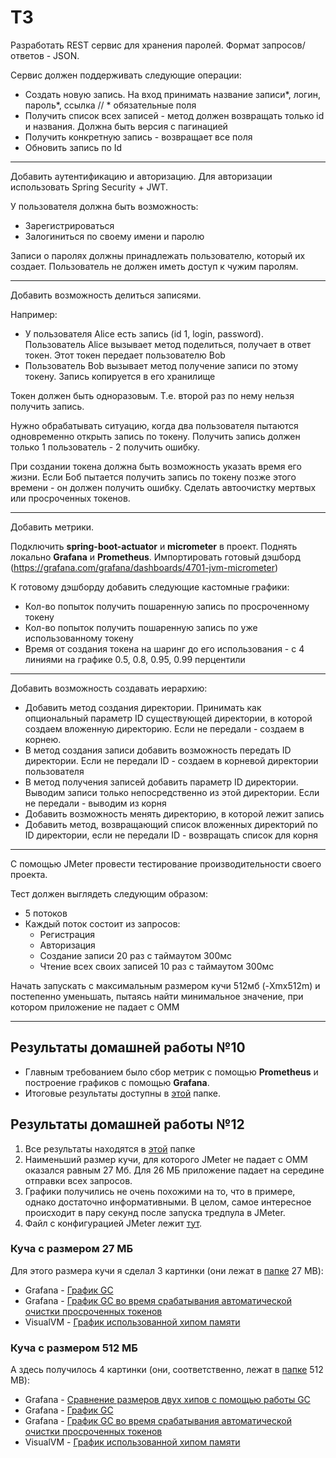 # ТЗ
Разработать REST сервис для хранения паролей. Формат запросов/ответов - JSON.

Сервис должен поддерживать следующие операции:
- Создать новую запись. На вход принимать название записи*, логин, пароль*, ссылка // * обязательные поля
- Получить список всех записей - метод должен возвращать только id и названия. Должна быть версия с пагинацией
- Получить конкретную запись - возвращает все поля
- Обновить запись по Id

---

Добавить аутентификацию и авторизацию. Для авторизации использовать Spring Security + JWT. 

У пользователя должна быть возможность:
- Зарегистрироваться
- Залогиниться по своему имени и паролю

Записи о паролях должны принадлежать пользователю, который их создает. Пользователь не должен иметь доступ к чужим паролям. 

---

Добавить возможность делиться записями.

Например:

- У пользователя Alice есть запись (id 1, login, password). Пользователь Alice вызывает метод поделиться, получает в ответ токен. Этот токен передает пользователю Bob
- Пользователь Bob вызывает метод получение записи по этому токену. Запись копируется в его хранилище

Токен должен быть одноразовым. Т.е. второй раз по нему нельзя получить запись. 

Нужно обрабатывать ситуацию, когда два пользователя пытаются одновременно открыть запись по токену. Получить запись должен только 1 пользователь - 2 получить ошибку. 

При создании токена должна быть возможность указать время его жизни. Если Боб пытается получить запись по токену позже этого времени - он должен получить ошибку. Сделать автоочистку мертвых или просроченных токенов.

---

Добавить метрики. 

Подключить **spring-boot-actuator** и **micrometer** в проект. Поднять локально **Grafana** и **Prometheus**. Импортировать готовый дэшборд (https://grafana.com/grafana/dashboards/4701-jvm-micrometer)

К готовому дэшборду добавить следующие кастомные графики:

- Кол-во попыток получить пошаренную запись по просроченному токену
- Кол-во попыток получить пошаренную запись по уже использованному токену
- Время от создания токена на шаринг до его использования - с 4 линиями на графике 0.5, 0.8, 0.95, 0.99 перцентили

---

Добавить возможность создавать иерархию:
- Добавить метод создания директории. Принимать как опциональный параметр ID существующей директории, в которой создаем вложенную директорию. Если не передали - создаем в корнею.
- В метод создания записи добавить возможность передать ID директории. Если не передали ID - создаем в корневой директории пользователя
- В метод получения записей добавить параметр ID директории. Выводим записи только непосредственно из этой директории. Если не передали - выводим из корня
- Добавить возможность менять директорию, в которой лежит запись
- Добавить метод, возвращающий список вложенных директорий по ID директории, если не передали ID - возвращать список для корня

---

С помощью JMeter провести тестирование производительности своего проекта. 

Тест должен выглядеть следующим образом:
- 5 потоков
- Каждый поток состоит из запросов:
  - Регистрация
  - Авторизация
  - Создание записи 20 раз с таймаутом 300мс
  - Чтение всех своих записей 10 раз с таймаутом 300мс

Начать запускать с максимальным размером кучи 512мб (-Xmx512m) и постепенно уменьшать, пытаясь найти минимальное значение, при котором приложение не падает с ОММ

---

## Результаты домашней работы №10
- Главным требованием было сбор метрик с помощью **Prometheus** и построение графиков с помощью **Grafana**. 
- Итоговые результаты доступны в [этой](https://github.com/avdm2/tinkoff-ab-1/tree/main/HW10%20-%20Results) папке.

## Результаты домашней работы №12

1. Все результаты находятся в [этой](https://github.com/avdm2/tinkoff-ab-1/tree/main/HW12%20-%20Results) папке
2. Наименьший размер кучи, для которого JMeter не падает с OMM оказался равным 27 Мб. Для 26 МБ приложение падает на 
середине отправки всех запросов.
3. Графики получились не очень похожими на то, что в примере, однако достаточно информативными. В целом, самое интересное
происходит в пару секунд после запуска тредпула в JMeter.
4. Файл с конфигурацией JMeter лежит [тут](https://github.com/avdm2/tinkoff-ab-1/blob/main/HW12%20-%20Results/Thread%20Group%20-%20HW12.jmx).

### Куча с размером 27 МБ
Для этого размера кучи я сделал 3 картинки (они лежат в [папке](https://github.com/avdm2/tinkoff-ab-1/tree/main/HW12%20-%20Results/27%20MB) 27 MB):
- Grafana - [График GC](https://github.com/avdm2/tinkoff-ab-1/blob/main/HW12%20-%20Results/27%20MB/%5B27MB%20-%20Grafana%5D%20GC.png)
- Grafana - [График GC во время срабатывания автоматической очистки просроченных токенов](https://github.com/avdm2/tinkoff-ab-1/blob/main/HW12%20-%20Results/27%20MB/%5B27MB%20-%20Grafana%5D%20%D0%A1%D1%80%D0%B0%D0%B1%D0%B0%D1%82%D1%8B%D0%B2%D0%B0%D0%BD%D0%B8%D0%B5%20%D0%B0%D0%B2%D1%82%D0%BE%D0%BE%D1%87%D0%B8%D1%81%D1%82%D0%BA%D0%B8.png)
- VisualVM - [График использованной хипом памяти](https://github.com/avdm2/tinkoff-ab-1/blob/main/HW12%20-%20Results/27%20MB/%5B27MB%20-%20VisualVM%5D%20%D0%9F%D0%BE%D0%B2%D0%B5%D0%B4%D0%B5%D0%BD%D0%B8%D0%B5%20%D1%85%D0%B8%D0%BF%D0%B0.png)

### Куча с размером 512 МБ
А здесь получилось 4 картинки (они, соответственно, лежат в [папке](https://github.com/avdm2/tinkoff-ab-1/tree/main/HW12%20-%20Results/512%20MB) 512 MB):
- Grafana - [Сравнение размеров двух хипов с помощью работы GC](https://github.com/avdm2/tinkoff-ab-1/blob/main/HW12%20-%20Results/512%20MB/%5B512MB%20-%20Grafana%5D%20%D0%A1%D1%80%D0%B0%D0%B2%D0%BD%D0%B5%D0%BD%D0%B8%D0%B5%20%D1%81%20%D1%85%D0%B8%D0%BF%D0%BE%D0%BC%20%D0%BD%D0%B0%2027%20MB.png)
- Grafana - [График GC](https://github.com/avdm2/tinkoff-ab-1/blob/main/HW12%20-%20Results/512%20MB/%5B512MB%20-%20Grafana%5D%20%D0%95%D1%89%D0%B5%20%D0%BE%D0%B4%D0%B8%D0%BD%20%D1%81%D0%BA%D1%80%D0%B8%D0%BD%D1%88%D0%BE%D1%82%20GC.png)
- Grafana - [График GC во время срабатывания автоматической очистки просроченных токенов](https://github.com/avdm2/tinkoff-ab-1/blob/main/HW12%20-%20Results/512%20MB/%5B512MB%20-%20Grafana%5D%20%D0%90%D0%B2%D1%82%D0%BE%D0%BE%D1%87%D0%B8%D1%81%D1%82%D0%BA%D0%B0%20%D0%BF%D1%80%D0%BE%D1%81%D1%80%D0%BE%D1%87%D0%B5%D0%BD%D0%BD%D1%8B%D1%85%20%D1%82%D0%BE%D0%BA%D0%B5%D0%BD%D0%BE%D0%B2.png)
- VisualVM - [График использованной хипом памяти](https://github.com/avdm2/tinkoff-ab-1/blob/main/HW12%20-%20Results/512%20MB/%5B512MB%20-%20VisualVM%5D%20%D0%9F%D0%BE%D0%B2%D0%B5%D0%B4%D0%B5%D0%BD%D0%B8%D0%B5%20%D1%85%D0%B8%D0%BF%D0%B0.png)

